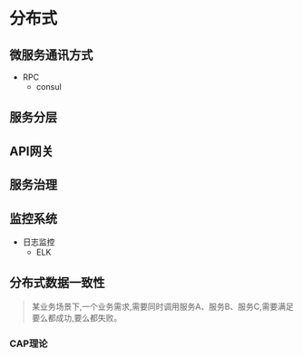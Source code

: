 # 分布式

## 微服务通讯方式
- RPC
  - consul


## 服务分层

## API网关
> 

## 服务治理


## 监控系统
- 日志监控
  - ELK


## 分布式数据一致性
> 某业务场景下,一个业务需求,需要同时调用服务A、服务B、服务C,需要满足要么都成功,要么都失败。

### CAP理论
